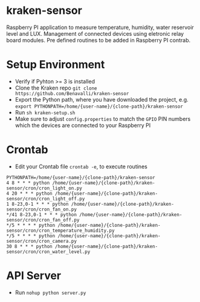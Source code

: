 # kraken-sensor
Raspberry PI application to measure temperature, humidity, water reservoir level and LUX. 
Management of connected devices using eletronic relay board modules.
Pre defined routines to be added in Raspberry PI contrab.

# Setup Environment

   - Verify if Pyhton >= 3 is installed
   - Clone the Kraken repo `git clone https://github.com/Benavalli/kraken-sensor`
   - Export the Python path, where you have downloaded the project, e.g.  `export PYTHONPATH=/home/{user-name}/{clone-path}/kraken-sensor`
   - Run `sh kraken-setup.sh`
   - Make sure to adjust `config.properties` to match the `GPIO` PIN numbers which the devices are connected to your Raspberry PI

# Crontab

   - Edit your Crontab file `crontab -e`, to execute routines
 
```
PYTHONPATH=/home/{user-name}/{clone-path}/kraken-sensor
4 8 * * * python /home/{user-name}/{clone-path}/kraken-sensor/cron/cron_light_on.py
4 20 * * * python /home/{user-name}/{clone-path}/kraken-sensor/cron/cron_light_off.py
1 8-23,0-1 * * * python /home/{user-name}/{clone-path}/kraken-sensor/cron/cron_fan_on.py
*/41 8-23,0-1 * * * python /home/{user-name}/{clone-path}/kraken-sensor/cron/cron_fan_off.py
*/5 * * * * python /home/{user-name}/{clone-path}/kraken-sensor/cron/cron_temperature_humidity.py
*/5 * * * * python /home/{user-name}/{clone-path}/kraken-sensor/cron/cron_camera.py
30 8 * * * python /home/{user-name}/{clone-path}/kraken-sensor/cron/cron_water_level.py
```

# API Server

   - Run `nohup python server.py` 
